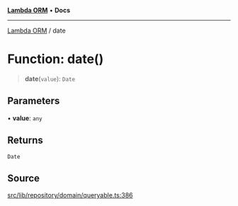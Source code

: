 [**Lambda ORM**](../README.md) • **Docs**

***

[Lambda ORM](../README.md) / date

# Function: date()

> **date**(`value`): `Date`

## Parameters

• **value**: `any`

## Returns

`Date`

## Source

[src/lib/repository/domain/queryable.ts:386](https://github.com/lambda-orm/lambdaorm-base/blob/7ab89b6bcd2fea05971e688ab15feca3a500d972/src/lib/repository/domain/queryable.ts#L386)
